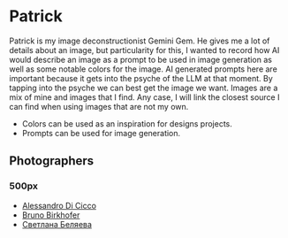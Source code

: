 # Patrick

Patrick is my image deconstructionist Gemini Gem. He gives me a lot of details about an image, but particularity for this, I wanted to record how AI would describe an image as a prompt to be used in image generation as well as some notable colors for the image. AI generated prompts here are important because it gets into the psyche of the LLM at that moment. By tapping into the psyche we can best get the image we want. Images are a mix of mine and images that I find. Any case, I will link the closest source I can find when using images that are not my own.

- Colors can be used as an inspiration for designs projects.
- Prompts can be used for image generation.

## Photographers

### 500px

- [Alessandro Di Cicco](https://500px.com/p/Aledicicco?view=photos)
- [Bruno Birkhofer](https://500px.com/p/bruno_birkhofer?view=photos)
- [Светлана Беляева](https://500px.com/p/89205537525?view=photos)
